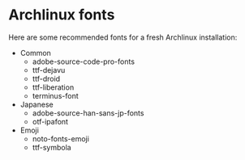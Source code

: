 Archlinux fonts
===============


Here are some recommended fonts for a fresh Archlinux installation:

- Common
  - adobe-source-code-pro-fonts
  - ttf-dejavu
  - ttf-droid
  - ttf-liberation
  - terminus-font
- Japanese
  - adobe-source-han-sans-jp-fonts
  - otf-ipafont
- Emoji
  - noto-fonts-emoji
  - ttf-symbola
